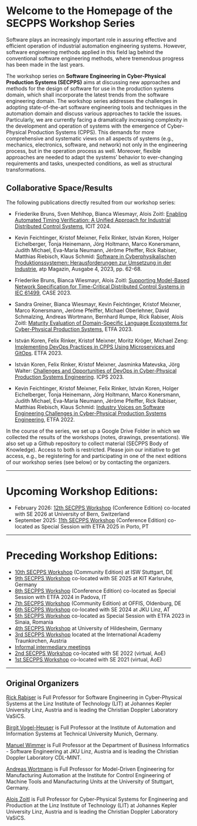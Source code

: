   
# Welcome to the Homepage of the SECPPS Workshop Series

Software plays an increasingly important role in assuring effective and efficient operation of industrial automation engineering systems. However, software engineering methods applied in this field lag behind the conventional software engineering methods, where tremendous progress has been made in the last years.

The workshop series on **Software Engineering in Cyber-Physical Production Systems (SECPPS)** aims at discussing new approaches and methods for the design of software for use in the production systems domain, which shall incorporate the latest trends from the software engineering domain. 
The workshop series addresses the challenges in adopting state-of-the-art software engineering tools and techniques in the automation domain and discuss various approaches to tackle the issues. Particularly, we are currently facing a dramatically increasing complexity in the development and operation of systems with the emergence of Cyber-Physical Production Systems (CPPS). This demands for more comprehensive and systematic views on all aspects of systems (e.g., mechanics, electronics, software, and network) not only in the engineering process, but in the operation process as well. Moreover, flexible approaches are needed to adapt the systems’ behavior to ever-changing requirements and tasks, unexpected conditions, as well as structural transformations.

## Collaborative Space/Results

The following publications directly resulted from our workshop series:

* Friederike Bruns, Sven Mehlhop, Bianca Wiesmayr, Alois Zoitl: <a href="https://doi.org/10.1109/ICIT58233.2024.10540790">Enabling Automated Timing Verification: A Unified Approach for Industrial Distributed Control Systems</a>, ICIT 2024.

* Kevin Feichtinger, Kristof Meixner, Felix Rinker, István Koren, Holger Eichelberger, Tonja Heinemann, Jörg Holtmann, Marco Konersmann, Judith Michael, Eva-Maria Neumann, Jérôme Pfeiffer, Rick Rabiser, Matthias Riebisch, Klaus Schmid: <a href="https://atpinfo.de/aktuell/atp-magazin-42023-biointelligenz-als-neuer-innovationsraum/">Software in Cyberphysikalischen Produktionssystemen: Herausforderungen zur Umsetzung in der Industrie</a>, atp Magazin, Ausgabe 4, 2023, pp. 62-68.

* Friederike Bruns, Bianca Wiesmayr, Alois Zoitl: <a href="https://doi.org/10.1109/CASE56687.2023.10260604">Supporting Model-Based Network Specification for Time-Critical Distributed Control Systems in IEC 61499</a>, CASE 2023.

* Sandra Greiner, Bianca Wiesmayr, Kevin Feichtinger, Kristof Meixner, Marco Konersmann, Jerôme Pfeiffer, Michael Oberlehner, David Schmalzing, Andreas Wortmann, Bernhard Rumpe, Rick Rabiser, Alois Zoitl: <a href="https://doi.org/10.1109/ETFA54631.2023.10275624">Maturity Evaluation of Domain-Specific Language Ecosystems for Cyber-Physical Production Systems</a>, ETFA 2023. 

* István Koren, Felix Rinker, Kristof Meixner, Moritz Kröger, Michael Zeng: <a href="https://doi.org/10.1109/ETFA54631.2023.10275433">Implementing DevOps Practices in CPPS Using Microservices and GitOps</a>. ETFA 2023.

* István Koren, Felix Rinker, Kristof Meixner, Jasminka Matevska, Jörg Walter: <a href="https://doi.org/10.1109/ICPS58381.2023.10128073">Challenges and Opportunities of DevOps in Cyber-Physical Production Systems Engineering</a>. ICPS 2023.

* Kevin Feichtinger, Kristof Meixner, Felix Rinker, István Koren, Holger Eichelberger, Tonja Heinemann, Jörg Holtmann, Marco Konersmann, Judith Michael, Eva-Maria Neumann, Jérôme Pfeiffer, Rick Rabiser, Matthias Riebisch, Klaus Schmid: <a href="https://doi.org/10.1109/ETFA52439.2022.9921568">Industry Voices on Software Engineering Challenges in Cyber-Physical Production Systems Engineering</a>, ETFA 2022.

In the course of the series, we set up a Google Drive Folder in which we collected the results of the workshops (notes, drawings, presentations). 
We also set up a Github repository to collect material (SECPPS Body of Knowledge). Access to both is restricted. 
Please join our initiative to get access, e.g., be registering for and participating in one of the next editions of our workshop series (see below) or by contacting the organizers.

---

# Upcoming Workshop Editions:

- February 2026: [12th SECPPS Workshop](./se26) (Conference Edition) co-located with SE 2026 at University of Bern, Switzerland 
- September 2025: [11th SECPPS Workshop](./etfa25) (Conference Edition) co-located as Special Session with ETFA 2025 in Porto, PT   

--- 

# Preceding Workshop Editions:
  - [10th SECPPS Workshop](./Stuttgart25) (Community Edition) at ISW Stuttgart, DE
  - [9th SECPPS Workshop](./se25) co-located with SE 2025 at KIT Karlsruhe, Germany
  - [8th SECPPS Workshop](./etfa24) (Conference Edition) co-located as Special Session with ETFA 2024 in Padova, IT
  - [7th SECPPS Workshop](./oldenburg24) (Community Edition) at OFFIS, Oldenburg, DE
  - [6th SECPPS Workshop](./se24) co-located with SE 2024 at JKU Linz, AT
  - [5th SECPPS Workshop](./etfa23) co-located as Special Session with ETFA 2023 in Sinaia, Romania
  - [4th SECPPS Workshop](./hildesheim23) at University of Hildesheim, Germany
  - [3rd SECPPS Workshop](./traunkirchen23)  located at the International Academy Traunkirchen, Austria 
  - [Informal intermediary meetings](./intermediary22)
  - [2nd SECPPS Workshop](./se22) co-located with SE 2022 (virtual, AoE)
  - [1st SECPPS Workshop](./se21) co-located with SE 2021 (virtual, AoE)

--- 


## Original Organizers

<a href="https://rickrabiser.github.io/rick/">Rick Rabiser</a> is Full Professor for Software Engineering in Cyber-Physical Systems at the Linz Institute of Technology (LIT) at Johannes Kepler University Linz, Austria and is leading the Christian Doppler Laboratory VaSiCS.

<a href="https://www.mw.tum.de/ais/lehrstuhl/personen/prof-vogel-heuser/">Birgit Vogel-Heuser</a> is Full Professor at the Institute of Automation and Information Systems at Technical University Munich, Germany. 

<a href="https://www.se.jku.at/manuel-wimmer">Manuel Wimmer</a> is Full Professor at the Department of Business Informatics - Software Engineering at JKU Linz, Austria and is leading the Christian Doppler Laboratory CDL-MINT.

<a href="https://www.isw.uni-stuttgart.de/institut/team/Wortmann-00002/">Andreas Wortmann</a> is Full Professor for Model-Driven Engineering for Manufacturing Automation at the Institute for Control Engineering of Machine Tools and Manufacturing Units at the University of Stuttgart, Germany. 

<a href="https://www.jku.at/linz-institute-of-technology/forschung/research-labs/cyber-physical-systems-lab/team/univ-prof-di-dr-alois-zoitl/">Alois Zoitl</a> is Full Professor for Cyber-Physical Systems for Engineering and Production at the Linz Institute of Technology (LIT) at Johannes Kepler University Linz, Austria and is leading the Christian Doppler Laboratory VaSiCS.
